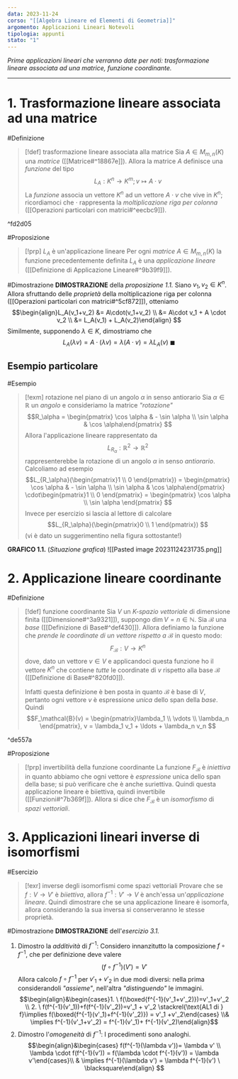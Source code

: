 ```yaml
---
data: 2023-11-24
corso: "[[Algebra Lineare ed Elementi di Geometria]]"
argomento: Applicazioni Lineari Notevoli
tipologia: appunti
stato: "1"
---
```

*Prime applicazioni lineari che verranno date per noti: trasformazione lineare associata ad una matrice, funzione coordinante.*
- - -
# 1. Trasformazione lineare associata ad una matrice
#Definizione 
> [!def] trasformazione lineare associata alla matrice
> Sia $A \in M_{m,n}(K)$ una *matrice* ([[Matrice#^18867e]]).
> Allora la matrice $A$ definisce una *funzione* del tipo
> $$L_A: K^n \longrightarrow K^m; v \mapsto A\cdot v $$
> La *funzione* associa un vettore $K^n$ ad un vettore $A\cdot v$ che vive in $K^n$; ricordiamoci che $\cdot$ rappresenta la *moltiplicazione riga per colonna* ([[Operazioni particolari con matrici#^eecbc9]]).
> 

^fd2d05

#Proposizione 
> [!prp] $L_A$ è un'applicazione lineare
> Per ogni *matrice* $A \in M_{m,n}(K)$ la funzione precedentemente definita $L_A$ è una *applicazione lineare* ([[Definizione di Applicazione Lineare#^9b39f9]]).

#Dimostrazione 
**DIMOSTRAZIONE** della *proposizione 1.1.*
Siano $v_1, v_2 \in K^n$. Allora sfruttando delle *proprietà* della moltiplicazione riga per colonna ([[Operazioni particolari con matrici#^5cf872]]), otteniamo
$$\begin{align}L_A(v_1+v_2) &= A\cdot(v_1+v_2) \\ &= A\cdot v_1 + A \cdot v_2 \\ &= L_A(v_1) + L_A(v_2)\end{align} $$
Similmente, supponendo $\lambda \in K$, dimostriamo che
$$ L_A(\lambda v) = A\cdot(\lambda v) = \lambda (A \cdot v) = \lambda L_A(v) \ \blacksquare$$
## Esempio particolare
#Esempio 
> [!exm] rotazione nel piano di un angolo $\alpha$ in senso antiorario
> Sia $\alpha \in \mathbb{R}$ un *angolo* e consideriamo la matrice *"rotazione"*
> $$R_\alpha = \begin{pmatrix} \cos \alpha & - \sin \alpha \\ \sin \alpha & \cos \alpha\end{pmatrix} $$
> Allora l'applicazione lineare rappresentato da
> $$L_{R_{\alpha}}: \mathbb{R}^2 \longrightarrow \mathbb{R}^2 $$
> rappresenterebbe la rotazione di un angolo $\alpha$ in senso *antiorario*.
> Calcoliamo ad esempio
> $$L_{R_\alpha}(\begin{pmatrix}1 \\ 0 \end{pmatrix}) = \begin{pmatrix} \cos \alpha & - \sin \alpha \\ \sin \alpha & \cos \alpha\end{pmatrix} \cdot\begin{pmatrix}1 \\ 0 \end{pmatrix} = \begin{pmatrix} \cos \alpha \\ \sin \alpha \end{pmatrix} $$
> Invece per esercizio si lascia al lettore di calcolare
> $$L_{R_\alpha}(\begin{pmatrix}0 \\ 1 \end{pmatrix}) $$
> (vi è dato un suggerimentino nella figura sottostante!)

**GRAFICO 1.1.** (*Situazione grafica*)
![[Pasted image 20231124231735.png]]


# 2. Applicazione lineare coordinante
#Definizione 
> [!def] funzione coordinante
> Sia $V$ un *K-spazio vettoriale* di dimensione finita ([[Dimensione#^3a9321]]), suppongo $\dim V = n \in \mathbb{N}$.
> Sia $\mathcal{B}$ una *base* ([[Definizione di Base#^def430]]).
> Allora definiamo la funzione che *prende le coordinate di un vettore rispetto a* $\mathcal{B}$ in questo modo:
> $$F_{\mathcal{B}}: V \longrightarrow K^n $$
> dove, dato un vettore $v \in V$ e applicandoci questa funzione ho il vettore $K^n$ che contiene *tutte* le coordinate di $v$ rispetto alla base $\mathcal{B}$ ([[Definizione di Base#^820fd0]]).
> 
> Infatti questa definizione è ben posta in quanto $\mathcal{B}$ è base di $V$, pertanto ogni vettore $v$ è espressione *unica* dello $\text{span}$ della *base*. Quindi
> $$F_\mathcal{B}(v) = \begin{pmatrix}\lambda_1 \\ \vdots \\ \lambda_n \end{pmatrix}, v = \lambda_1 v_1 + \ldots + \lambda_n v_n $$

^de557a

#Proposizione 
> [!prp] invertibilità della funzione coordinante
> La funzione $F_\mathcal{B}$ è *iniettiva* in quanto abbiamo che ogni vettore è *espressione* unica dello $\text{span}$ della base; si può verificare che è anche suriettiva. Quindi questa applicazione lineare è biiettiva, quindi invertibile ([[Funzioni#^7b369f]]).
> Allora si dice che $F_\mathcal{B}$ è un *isomorfismo* di *spazi vettoriali*.

# 3. Applicazioni lineari inverse di isomorfismi
#Esercizio
> [!exr] inverse degli isomorfismi come spazi vettoriali
> Provare che se $f: V \longrightarrow V'$ è *biiettiva*, allora $f^{-1}: V' \longrightarrow V$ è anch'essa un'*applicazione lineare*. Quindi dimostrare che se una applicazione lineare è isomorfa, allora considerando la sua inversa si conserveranno le stesse proprietà.

#Dimostrazione 
**DIMOSTRAZIONE** dell'*esercizio 3.1.*
1. Dimostro la *additività* di $f^{-1}$:
Considero innanzitutto la composizione $f \circ f^{-1}$, che per definizione deve valere
$$(f \circ f^{-1})(V') = V'$$
Allora calcolo $f \circ f^{-1}$ per $v'_1+v'_2$ in due modi diversi: nella prima considerandoli *"assieme"*, nell'altra *"distinguendo"* le immagini.
$$\begin{align}&\begin{cases}1. \  f(\boxed{f^{-1}(v'_1+v'_2)})=v'_1+v'_2 \\ 2. \  f(f^{-1}(v'_1))+f(f^{-1}(v'_2))=v'_1 + v'_2 \stackrel{\text{AL1 di } f}\implies f(\boxed{f^{-1}(v'_1)+f^{-1}(v'_2)}) = v'_1 +v'_2\end{cases} \\& \implies f^{-1}(v'_1+v'_2) = f^{-1}(v'_1)+ f^{-1}(v'_2)\end{align}$$
2. Dimostro l'*omogeneità* di $f^{-1}$:
I procedimenti sono analoghi.
$$\begin{align}&\begin{cases} f(f^{-1}(\lambda v'))= \lambda v' \\ \lambda \cdot f(f^{-1}(v')) = f(\lambda \cdot f^{-1}(v')) = \lambda v'\end{cases}\\ & \implies f^{-1}(\lambda v') = \lambda f^{-1}(v') \ \blacksquare\end{align} $$

